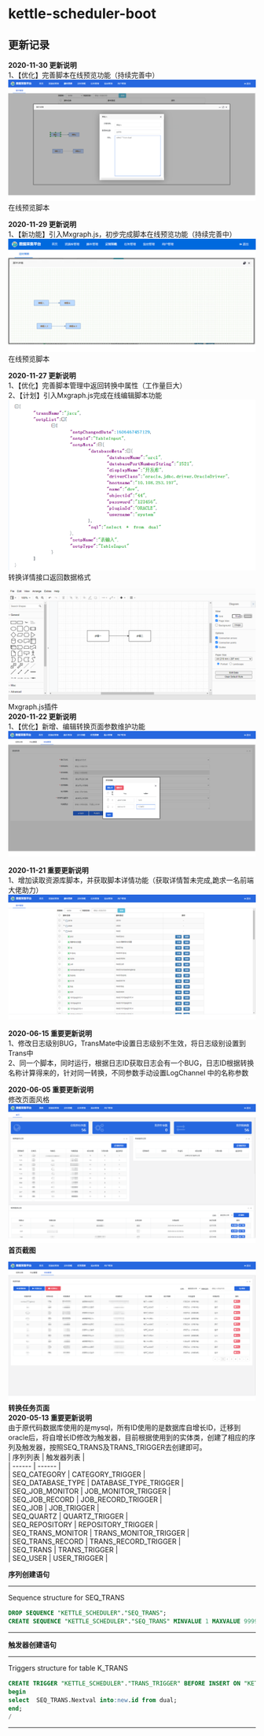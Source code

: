 # kettle-scheduler-boot
    
## 更新记录

**2020-11-30 更新说明**  
1、【优化】完善脚本在线预览功能（持续完善中）   
![avatar](../img/transPreview.png)
在线预览脚本  

**2020-11-29 更新说明**  
1、【新功能】引入Mxgraph.js，初步完成脚本在线预览功能（持续完善中）   
![avatar](../img/scriptDetail.png)
在线预览脚本  

**2020-11-27 更新说明**  
1、【优化】完善脚本管理中返回转换中属性（工作量巨大）   
2、【计划】引入Mxgraph.js完成在线编辑脚本功能 
![avatar](../img/transDetail.jpg)
转换详情接口返回数据格式   

![avatar](../img/Mxgraph.js.png)
Mxgraph.js插件   
**2020-11-22 更新说明**  
1、【优化】新增、编辑转换页面参数维护功能
 ![avatar](../img/params.png)

 **2020-11-21 重要更新说明**  
1、增加读取资源库脚本，并获取脚本详情功能（获取详情暂未完成,跪求一名前端大佬助力）
 ![avatar](../img/script.png)

 **2020-06-15 重要更新说明**  
 1、修改日志级别BUG，TransMate中设置日志级别不生效，将日志级别设置到Trans中    
 2、同一个脚本，同时运行，根据日志ID获取日志会有一个BUG，日志ID根据转换名称计算得来的，针对同一转换，不同参数手动设置LogChannel 中的名称参数   

 **2020-06-05 重要更新说明**   
 修改页面风格   
 ![avatar](../img/index_new.png)
<centeer> **首页截图** </center>
 
 ![avatar](../img/trans_new.png)
<centeer> **转换任务页面** </center>   
 **2020-05-13 重要更新说明**    
由于原代码数据库使用的是mysql，所有ID使用的是数据库自增长ID，迁移到oracle后，将自增长ID修改为触发器，目前根据使用到的实体类，创建了相应的序列及触发器，按照SEQ_TRANS及TRANS_TRIGGER去创建即可。   
| 序列列表 | 触发器列表 |   
| ------ | ------ |   
| SEQ_CATEGORY | CATEGORY_TRIGGER |   
| SEQ_DATABASE_TYPE | DATABASE_TYPE_TRIGGER |   
| SEQ_JOB_MONITOR | JOB_MONITOR_TRIGGER |   
| SEQ_JOB_RECORD | JOB_RECORD_TRIGGER |   
| SEQ_JOB | JOB_TRIGGER |   
| SEQ_QUARTZ | QUARTZ_TRIGGER |   
| SEQ_REPOSITORY | REPOSITORY_TRIGGER |   
| SEQ_TRANS_MONITOR | TRANS_MONITOR_TRIGGER |   
| SEQ_TRANS_RECORD | TRANS_RECORD_TRIGGER |   
| SEQ_TRANS | TRANS_TRIGGER |   
| SEQ_USER | USER_TRIGGER |  
 
**序列创建语句**
-- ----------------------------
 Sequence structure for SEQ_TRANS
 ```sql
DROP SEQUENCE "KETTLE_SCHEDULER"."SEQ_TRANS";
 CREATE SEQUENCE "KETTLE_SCHEDULER"."SEQ_TRANS" MINVALUE 1 MAXVALUE 99999999 INCREMENT BY 1 CACHE 20;
 ```
-- ----------------------------
**触发器创建语句**
-- ----------------------------
Triggers structure for table K_TRANS
```sql
CREATE TRIGGER "KETTLE_SCHEDULER"."TRANS_TRIGGER" BEFORE INSERT ON "KETTLE_SCHEDULER"."K_TRANS" REFERENCING OLD AS "OLD" NEW AS "NEW" FOR EACH ROW 
begin
select  SEQ_TRANS.Nextval into:new.id from dual;
end;
/
```
-- ----------------------------